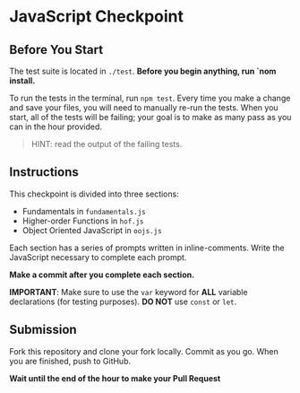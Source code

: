 # JavaScript Checkpoint

## Before You Start

The test suite is located in `./test`. **Before you begin anything, run `nom install.**

To run the tests in the terminal, run `npm test`. Every time you make a change and save your files, you will need to manually re-run the tests. When you start, all of the tests will be failing; your goal is to make as many pass as you can in the hour provided.

> HINT: read the output of the failing tests.

## Instructions

This checkpoint is divided into three sections:

- Fundamentals in `fundamentals.js`
- Higher-order Functions in `hof.js`
- Object Oriented JavaScript in `oojs.js`

Each section has a series of prompts written in inline-comments. Write the JavaScript necessary to complete each prompt.

**Make a commit after you complete each section.**

**IMPORTANT**: Make sure to use the `var` keyword for **ALL** variable declarations (for testing purposes). **DO NOT** use `const` or `let`.

## Submission

Fork this repository and clone your fork locally. Commit as you go. When you are finished, push to GitHub.

**Wait until the end of the hour to make your Pull Request**